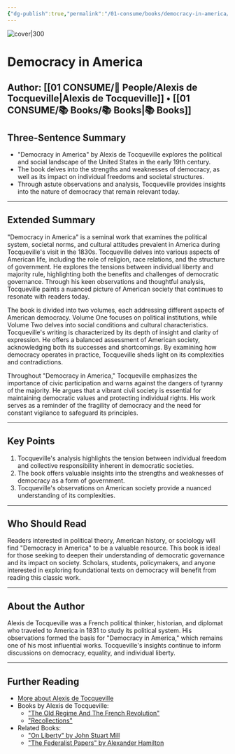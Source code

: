 ```yaml
---
{"dg-publish":true,"permalink":"/01-consume/books/democracy-in-america/","title":"Democracy in America","tags":["democracy","america","politics"]}
---
```



![cover|300](https://m.media-amazon.com/images/I/61pdf+ObaRL._SL1200_.jpg)

# Democracy in America
**Author:** [[01 CONSUME/👥 People/Alexis de Tocqueville\|Alexis de Tocqueville]] • [[01 CONSUME/📚 Books/📚 Books\|📚 Books]]
---

## Three-Sentence Summary
- "Democracy in America" by Alexis de Tocqueville explores the political and social landscape of the United States in the early 19th century.
- The book delves into the strengths and weaknesses of democracy, as well as its impact on individual freedoms and societal structures.
- Through astute observations and analysis, Tocqueville provides insights into the nature of democracy that remain relevant today.

---

## Extended Summary
"Democracy in America" is a seminal work that examines the political system, societal norms, and cultural attitudes prevalent in America during Tocqueville's visit in the 1830s. Tocqueville delves into various aspects of American life, including the role of religion, race relations, and the structure of government. He explores the tensions between individual liberty and majority rule, highlighting both the benefits and challenges of democratic governance. Through his keen observations and thoughtful analysis, Tocqueville paints a nuanced picture of American society that continues to resonate with readers today.

The book is divided into two volumes, each addressing different aspects of American democracy. Volume One focuses on political institutions, while Volume Two delves into social conditions and cultural characteristics. Tocqueville's writing is characterized by its depth of insight and clarity of expression. He offers a balanced assessment of American society, acknowledging both its successes and shortcomings. By examining how democracy operates in practice, Tocqueville sheds light on its complexities and contradictions.

Throughout "Democracy in America," Tocqueville emphasizes the importance of civic participation and warns against the dangers of tyranny of the majority. He argues that a vibrant civil society is essential for maintaining democratic values and protecting individual rights. His work serves as a reminder of the fragility of democracy and the need for constant vigilance to safeguard its principles.

---

## Key Points
1. Tocqueville's analysis highlights the tension between individual freedom and collective responsibility inherent in democratic societies.
2. The book offers valuable insights into the strengths and weaknesses of democracy as a form of government.
3. Tocqueville's observations on American society provide a nuanced understanding of its complexities.

---

## Who Should Read
Readers interested in political theory, American history, or sociology will find "Democracy in America" to be a valuable resource. This book is ideal for those seeking to deepen their understanding of democratic governance and its impact on society. Scholars, students, policymakers, and anyone interested in exploring foundational texts on democracy will benefit from reading this classic work.

---

## About the Author
Alexis de Tocqueville was a French political thinker, historian, and diplomat who traveled to America in 1831 to study its political system. His observations formed the basis for "Democracy in America," which remains one of his most influential works. Tocqueville's insights continue to inform discussions on democracy, equality, and individual liberty.

---

## Further Reading
- [More about Alexis de Tocqueville](https://www.britannica.com/biography/Alexis-de-Tocqueville)
- Books by Alexis de Tocqueville:
  - ["The Old Regime And The French Revolution"](https://www.gutenberg.org/ebooks/27788)
  - ["Recollections"](https://www.gutenberg.org/ebooks/23494)
- Related Books:
  - ["On Liberty" by John Stuart Mill](https://www.gutenberg.org/ebooks/34901)
  - ["The Federalist Papers" by Alexander Hamilton](https://www.gutenberg.org/ebooks/1404)